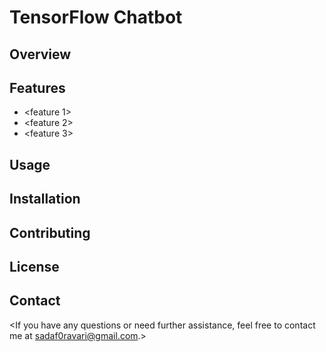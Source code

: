 # TensorFlow Chatbot

## <h2><b>Overview</b></h2>
<description of your chatbot>

## <h2><b>Features</b></h2>
- <feature 1>
- <feature 2>
- <feature 3>

## <h2><b>Usage</b></h2>
<instructions on how to use your chatbot>

## <h2><b>Installation</b></h2>
<installation instructions for your chatbot>

## <h2><b>Contributing</b></h2>
<information on how others can contribute to your chatbot>

## <h2><b>License</b></h2>
<license information for your chatbot>

## <h2><b>Contact</b></h2>
<If you have any questions or need further assistance, feel free to contact me at sadaf0ravari@gmail.com.>

